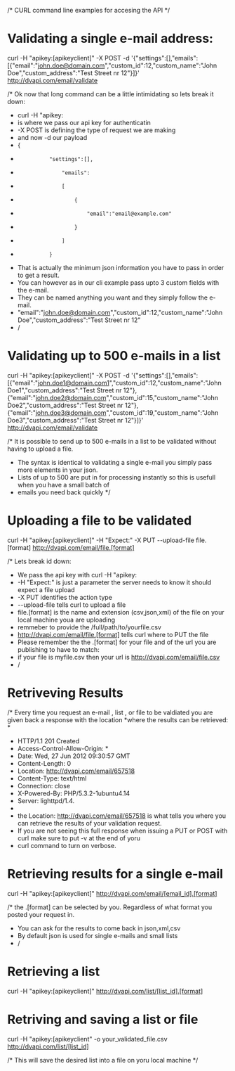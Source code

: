 /* CURL command line examples for accesing the API */

# Validating a single e-mail address:

curl -H "apikey:[apikeyclient]" -X POST -d '{"settings":[],"emails":[{"email":"john.doe@domain.com","custom_id":12,"custom_name":"John Doe","custom_address":"Test Street nr 12"}]}' http://dvapi.com/email/validate

/* Ok now that long command can be a little intimidating so lets break it down:
*   curl -H "apikey:
*   is where we pass our api key for authenticatin
*   -X POST is defining the type of request we are making 
*   and now -d our payload 
*   {
*  				"settings":[],
*					"emails": 
*					[	
*						{
*							"email":"email@example.com"
*						}	
*					]
*				}
* That is actually the minimum json information you have to pass in order to get a result. 
* You can however as in our cli example pass upto 3 custom fields with the e-mail. 
* They can be named anything you want and they simply follow the e-mail. 
* "email":"john.doe@domain.com","custom_id":12,"custom_name":"John Doe","custom_address":"Test Street nr 12"
* /

# Validating up to 500 e-mails in a list

curl -H "apikey:[apikeyclient]" -X POST -d '{"settings":[],"emails":[{"email":"john.doe1@domain.com1","custom_id":12,"custom_name":"John Doe1","custom_address":"Test Street nr 12"},{"email":"john.doe2@domain.com","custom_id":15,"custom_name":"John Doe2","custom_address":"Test Street nr 12"},{"email":"john.doe3@domain.com","custom_id":19,"custom_name":"John Doe3","custom_address":"Test Street nr 12"}]}' http://dvapi.com/email/validate

/* It is possible to send up to 500 e-mails in a list to be validated without having to upload a file. 
* The syntax is identical to validating a single e-mail you simply pass more elements in your json. 
* Lists of up to 500 are put in for processing instantly so this is usefull when you have a small batch of 
* emails you need back quickly
*/

# Uploading a file to be validated 

curl -H "apikey:[apikeyclient]" -H "Expect:" -X PUT --upload-file file.[format] http://dvapi.com/email/file.[format]

/* Lets break id down:
* We pass the api key with curl -H "apikey:
* -H "Expect:" is just a parameter the server needs to know it should expect a file upload 
* -X PUT identifies the action type
* --upload-file tells curl to upload a file
* file.[format] is the name and extension (csv,json,xml) of the file on your local machine youa are uploading
* remmeber to provide the /full/path/to/yourfile.csv 
* http://dvapi.com/email/file.[format] tells curl where to PUT the file 
* Please remember the the .[format] for your file and of the url you are publishing to have to match:
* if your file is myfile.csv then your url is http://dvapi.com/email/file.csv
* /

# Retriveving Results

/* Every time you request an e-mail , list , or file to be valdiated you are given back a response with the location
*where the results can be retrieved:
*
* HTTP/1.1 201 Created
* Access-Control-Allow-Origin: *
* Date: Wed, 27 Jun 2012 09:30:57 GMT
* Content-Length: 0
* Location: http://dvapi.com/email/657518
* Content-Type: text/html
* Connection: close
* X-Powered-By: PHP/5.3.2-1ubuntu4.14
* Server: lighttpd/1.4.
* 
* the Location: http://dvapi.com/email/657518 is what tells you where you can retrieve the results of your validation request. 
* If you are not seeing this full response when issuing a PUT or POST with curl make sure to put -v at the end of yoru 
* curl command to turn on verbose. 

# Retrieving results for a single e-mail

curl -H "apikey:[apikeyclient]" http://dvapi.com/email/[email_id].[format]

/* the .[format] can be selected by you. Regardless of what format you posted your request in. 
* You can ask for the results to come back in json,xml,csv
* By default json is used for single e-mails and small lists
* /

# Retrieving a list 

curl -H "apikey:[apikeyclient]" http://dvapi.com/list/[list_id].[format]

# Retriving and saving a list or file
curl -H "apikey:[apikeyclient" -o your_validated_file.csv http://dvapi.com/list/[list_id]

/* This will save the desired list into a file on yoru local machine */




